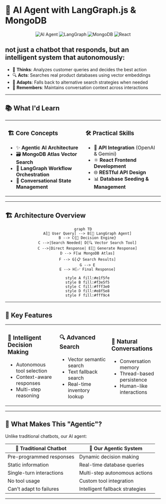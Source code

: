 # 🛒 AI Agent with LangGraph.js & MongoDB

<div align="center">

![AI Agent](https://img.shields.io/badge/AI-Agent-blue?style=for-the-badge&logo=openai)
![LangGraph](https://img.shields.io/badge/LangGraph-JS-green?style=for-the-badge)
![MongoDB](https://img.shields.io/badge/MongoDB-Atlas-green?style=for-the-badge&logo=mongodb)
![React](https://img.shields.io/badge/React-Frontend-blue?style=for-the-badge&logo=react)

</div>

## not just a chatbot that responds, but an intelligent system that autonomously:

- 🧠 **Thinks**: Analyzes customer queries and decides the best action
- 🔍 **Acts**: Searches real product databases using vector embeddings  
- 🔄 **Adapts**: Falls back to alternative search strategies when needed
- 💭 **Remembers**: Maintains conversation context across interactions

---

## 📚 What I'd Learn

<table>
<tr>
<td width="50%">

### 🏗️ **Core Concepts**
- ✨ **Agentic AI Architecture**
- 🗃️ **MongoDB Atlas Vector Search**
- 🌊 **LangGraph Workflow Orchestration**
- 💬 **Conversational State Management**

</td>
<td width="50%">

### 🛠️ **Practical Skills**
- 🔗 **API Integration** (OpenAI & Gemini)
- ⚛️ **React Frontend Development**
- 🌐 **RESTful API Design**
- 📊 **Database Seeding & Management**

</td>
</tr>
</table>

---

## 🏗️ Architecture Overview

<div align="center">

```mermaid
graph TD
    A[👤 User Query] --> B[🤖 LangGraph Agent]
    B --> C{🧠 Decision Engine}
    C -->|Search Needed| D[🔍 Vector Search Tool]
    C -->|Direct Response| E[💬 Generate Response]
    D --> F[📊 MongoDB Atlas]
    F --> G[📋 Search Results]
    G --> E
    E --> H[✅ Final Response]
    
    style A fill:#e1f5fe
    style B fill:#f3e5f5
    style C fill:#fff3e0
    style D fill:#e8f5e8
    style F fill:#fff9c4
```

</div>

---

## 🌟 Key Features

<table>
<tr>
<td width="33%">

### 🧠 **Intelligent Decision Making**
- Autonomous tool selection
- Context-aware responses
- Multi-step reasoning

</td>
<td width="33%">

### 🔍 **Advanced Search**
- Vector semantic search
- Text fallback search
- Real-time inventory lookup

</td>
<td width="33%">

### 💬 **Natural Conversations**
- Conversation memory
- Thread-based persistence
- Human-like interactions

</td>
</tr>
</table>

---

## 🎯 What Makes This "Agentic"?

Unlike traditional chatbots, our AI agent:

| 🤖 **Traditional Chatbot** | 🧠 **Our Agentic System** |
|---------------------------|---------------------------|
| Pre-programmed responses | Dynamic decision making |
| Static information | Real-time database queries |
| Single-turn interactions | Multi-step autonomous actions |
| No tool usage | Custom tool integration |
| Can't adapt to failures | Intelligent fallback strategies |

---

</div>
